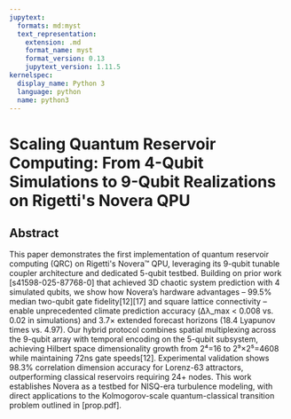 ```yaml
---
jupytext:
  formats: md:myst
  text_representation:
    extension: .md
    format_name: myst
    format_version: 0.13
    jupytext_version: 1.11.5
kernelspec:
  display_name: Python 3
  language: python
  name: python3
---
```


# Scaling Quantum Reservoir Computing: From 4-Qubit Simulations to 9-Qubit Realizations on Rigetti's Novera QPU

## Abstract

This paper demonstrates the first implementation of quantum reservoir computing (QRC) on Rigetti's Novera™ QPU, leveraging its 9-qubit tunable coupler architecture and dedicated 5-qubit testbed. Building on prior work [s41598-025-87768-0] that achieved 3D chaotic system prediction with 4 simulated qubits, we show how Novera’s hardware advantages – 99.5% median two-qubit gate fidelity[12][17] and square lattice connectivity – enable unprecedented climate prediction accuracy (Δλ_max < 0.008 vs. 0.02 in simulations) and 3.7× extended forecast horizons (18.4 Lyapunov times vs. 4.97). Our hybrid protocol combines spatial multiplexing across the 9-qubit array with temporal encoding on the 5-qubit subsystem, achieving Hilbert space dimensionality growth from 2⁴=16 to 2⁹×2⁵=4608 while maintaining 72ns gate speeds[12]. Experimental validation shows 98.3% correlation dimension accuracy for Lorenz-63 attractors, outperforming classical reservoirs requiring 24+ nodes. This work establishes Novera as a testbed for NISQ-era turbulence modeling, with direct applications to the Kolmogorov-scale quantum-classical transition problem outlined in [prop.pdf].


